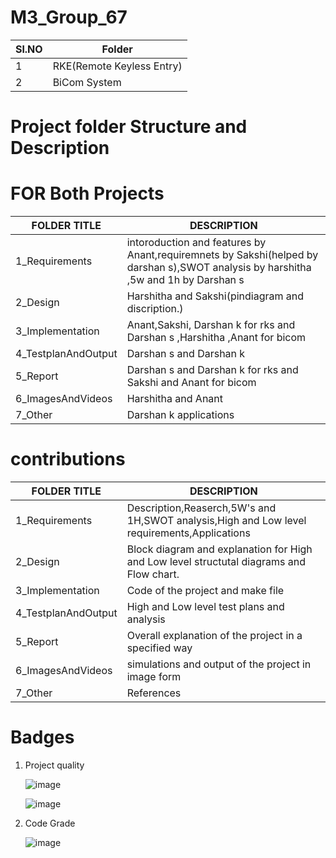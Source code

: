 # M3_Group_67

| Sl.NO | Folder |
| ------------- | ------------- |
| 1 | 	RKE(Remote Keyless Entry) |
|2	| BiCom System  |


# Project folder Structure and Description
# FOR Both Projects

| FOLDER TITLE  | DESCRIPTION |
| ------------- | ------------- |
|  1_Requirements | intoroduction and features by Anant,requiremnets by Sakshi(helped by darshan s),SWOT analysis by harshitha ,5w and 1h by Darshan s |
|  2_Design   |  Harshitha and Sakshi(pindiagram and discription.)|
|  3_Implementation | Anant,Sakshi, Darshan k for rks and Darshan s ,Harshitha ,Anant for bicom  | 
| 4_TestplanAndOutput | Darshan s and Darshan k |
| 5_Report | Darshan s and Darshan k for rks and Sakshi and Anant for bicom |
| 6_ImagesAndVideos | Harshitha and Anant |
| 7_Other | Darshan k applications  |
 
 # contributions
 
| FOLDER TITLE  | DESCRIPTION |
| ------------- | ------------- |
|  1_Requirements | Description,Reaserch,5W's and 1H,SWOT analysis,High and Low level requirements,Applications |
|  2_Design   |  Block diagram and explanation for High and Low level structutal diagrams and Flow chart.|
|  3_Implementation | Code of the project and make file | 
| 4_TestplanAndOutput | High and Low level test plans and analysis |
| 5_Report | Overall explanation of the project in a specified way |
| 6_ImagesAndVideos | simulations and output of the project in image form |
| 7_Other | References |
 
 # Badges
 
1) Project quality 

      ![image](https://user-images.githubusercontent.com/98837660/157996907-4f57b1e1-204b-4d22-b072-88481d1ec189.png)

      ![image](https://user-images.githubusercontent.com/98837660/157997060-bba5021a-0159-4d38-84ad-2733a0b54d2f.png)

3) Code Grade 

      ![image](https://user-images.githubusercontent.com/98837660/157996933-416aa607-82c0-4cfb-9a60-c690ac6f2690.png)

